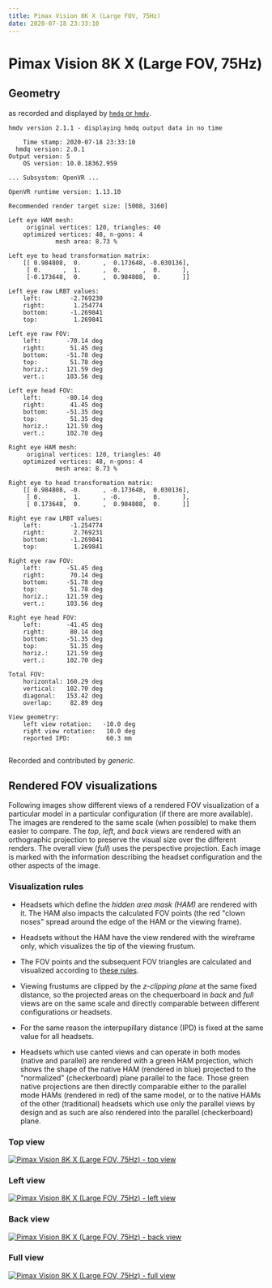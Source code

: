 ```yaml
---
title: Pimax Vision 8K X (Large FOV, 75Hz)
date: 2020-07-18 23:33:10
---
```

# Pimax Vision 8K X (Large FOV, 75Hz)

## Geometry

as recorded and displayed by [`hmdq` or `hmdv`](https://github.com/risa2000/hmdq).
```
hmdv version 2.1.1 - displaying hmdq output data in no time

    Time stamp: 2020-07-18 23:33:10
  hmdq version: 2.0.1
Output version: 5
    OS version: 10.0.18362.959

... Subsystem: OpenVR ...

OpenVR runtime version: 1.13.10

Recommended render target size: [5008, 3160]

Left eye HAM mesh:
     original vertices: 120, triangles: 40
    optimized vertices: 48, n-gons: 4
             mesh area: 8.73 %

Left eye to head transformation matrix:
    [[ 0.984808,  0.      ,  0.173648, -0.030136],
     [ 0.      ,  1.      ,  0.      ,  0.      ],
     [-0.173648,  0.      ,  0.984808,  0.      ]]

Left eye raw LRBT values:
    left:        -2.769230
    right:        1.254774
    bottom:      -1.269841
    top:          1.269841

Left eye raw FOV:
    left:       -70.14 deg
    right:       51.45 deg
    bottom:     -51.78 deg
    top:         51.78 deg
    horiz.:     121.59 deg
    vert.:      103.56 deg

Left eye head FOV:
    left:       -80.14 deg
    right:       41.45 deg
    bottom:     -51.35 deg
    top:         51.35 deg
    horiz.:     121.59 deg
    vert.:      102.70 deg

Right eye HAM mesh:
     original vertices: 120, triangles: 40
    optimized vertices: 48, n-gons: 4
             mesh area: 8.73 %

Right eye to head transformation matrix:
    [[ 0.984808, -0.      , -0.173648,  0.030136],
     [ 0.      ,  1.      , -0.      ,  0.      ],
     [ 0.173648,  0.      ,  0.984808,  0.      ]]

Right eye raw LRBT values:
    left:        -1.254774
    right:        2.769231
    bottom:      -1.269841
    top:          1.269841

Right eye raw FOV:
    left:       -51.45 deg
    right:       70.14 deg
    bottom:     -51.78 deg
    top:         51.78 deg
    horiz.:     121.59 deg
    vert.:      103.56 deg

Right eye head FOV:
    left:       -41.45 deg
    right:       80.14 deg
    bottom:     -51.35 deg
    top:         51.35 deg
    horiz.:     121.59 deg
    vert.:      102.70 deg

Total FOV:
    horizontal: 160.29 deg
    vertical:   102.70 deg
    diagonal:   153.42 deg
    overlap:     82.89 deg

View geometry:
    left view rotation:   -10.0 deg
    right view rotation:   10.0 deg
    reported IPD:          60.3 mm


```
Recorded and contributed by _generic_.

## Rendered FOV visualizations

Following images show different views of a rendered FOV visualization of a
particular model in a particular configuration (if there are more available).
The images are rendered to the same scale (when possible) to make them easier
to compare. The _top_, _left_, and _back_ views are rendered with an
orthographic projection to preserve the visual size over the different renders.
The overall view (_full_) uses the perspective projection. Each image is marked
with the information describing the headset configuration and the other aspects
of the image.

### Visualization rules

* Headsets which define the _hidden area mask (HAM)_ are rendered with it. The
  HAM also impacts the calculated FOV points (the red "clown noses" spread
  around the edge of the HAM or the viewing frame).

* Headsets without the HAM have the view rendered with the wireframe only, which
  visualizes the tip of the viewing frustum.

* The FOV points and the subsequent FOV triangles are calculated and visualized
  according to [these
  rules](https://risa2000.github.io/vrdocs/docs/hmd_fov_calculation).

* Viewing frustums are clipped by the _z-clipping plane_ at the same fixed
  distance, so the projected areas on the chequerboard in _back_ and _full_
  views are on the same scale and directly comparable between different
  configurations or headsets.

* For the same reason the interpupillary distance (IPD) is fixed at the same
  value for all headsets.

* Headsets which use canted views and can operate in both modes (native and
  parallel) are rendered with a green HAM projection, which shows the shape of
  the native HAM (rendered in blue) projected to the "normalized"
  (checkerboard) plane parallel to the face. Those green native projections are
  then directly comparable either to the parallel mode HAMs (rendered in red)
  of the same model, or to the native HAMs of the other (traditional) headsets
  which use only the parallel views by design and as such are also rendered
  into the parallel (checkerboard) plane.

### Top view
[![Pimax Vision 8K X (Large FOV, 75Hz) - top view](../images/PimaxVision8KX_Large_Native_R75_top.dmx.png)](../images/PimaxVision8KX_Large_Native_R75_top.dmx.png)

### Left view
[![Pimax Vision 8K X (Large FOV, 75Hz) - left view](../images/PimaxVision8KX_Large_Native_R75_left.dmx.png)](../images/PimaxVision8KX_Large_Native_R75_left.dmx.png)

### Back view
[![Pimax Vision 8K X (Large FOV, 75Hz) - back view](../images/PimaxVision8KX_Large_Native_R75_back.dmx.png)](../images/PimaxVision8KX_Large_Native_R75_back.dmx.png)

### Full view
[![Pimax Vision 8K X (Large FOV, 75Hz) - full view](../images/PimaxVision8KX_Large_Native_R75_over.dmx.png)](../images/PimaxVision8KX_Large_Native_R75_over.dmx.png)


